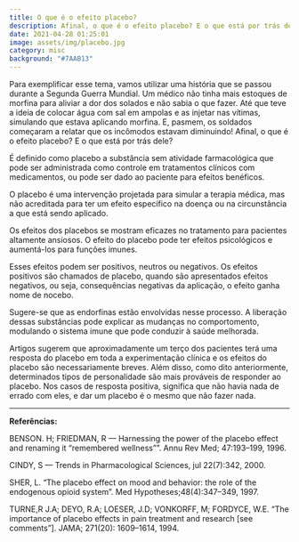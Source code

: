 ```yaml
---
title: O que é o efeito placebo?
description: Afinal, o que é o efeito placebo? E o que está por trás dele?
date: 2021-04-28 01:25:01
image: assets/img/placebo.jpg
category: misc
background: "#7AAB13"
---
```

Para exemplificar esse tema, vamos utilizar uma história que se passou durante a Segunda Guerra Mundial. Um médico não tinha mais estoques de morfina para aliviar a dor dos solados e não sabia o que fazer. Até que teve a ideia de colocar água com sal em ampolas e as injetar nas vítimas, simulando que estava aplicando morfina. E, pasmem, os soldados começaram a relatar que os incômodos estavam diminuindo! Afinal, o que é o efeito placebo? E o que está por trás dele?

É definido como placebo a substância sem atividade farmacológica que pode ser administrada como controle em tratamentos clínicos com medicamentos, ou pode ser dado ao paciente para efeitos benéficos.

O placebo é uma intervenção projetada para simular a terapia médica, mas não acreditada para ter um efeito específico na doença ou na circunstância a que está sendo aplicado.

Os efeitos dos placebos se mostram eficazes no tratamento para pacientes altamente ansiosos. O efeito do placebo pode ter efeitos psicológicos e aumentá-los para funções imunes.

Esses efeitos podem ser positivos, neutros ou negativos. Os efeitos positivos são chamados de placebo, quando são apresentados efeitos negativos, ou seja, consequências negativas da aplicação, o efeito ganha nome de nocebo.

Sugere-se que as endorfinas estão envolvidas nesse processo. A liberação dessas substâncias pode explicar as mudanças no comportomento, modulando o sistema imune que pode conduzir à saúde melhorada.

Artigos sugerem que aproximadamente um terço dos pacientes terá uma resposta do placebo em toda a experimentação clínica e os efeitos do placebo são necessariamente breves. Além disso, como dito anteriormente, determinados tipos de personalidade são mais prováveis de responder ao placebo. Nos casos de resposta positiva, significa que não havia nada de errado com eles, e dar um placebo é o mesmo que não fazer nada.

---

**Referências:**

BENSON. H; FRIEDMAN, R — Harnessing the power of the placebo effect and  renaming it “remembered wellness””. Annu Rev Med; 47:193–199, 1996.

CINDY, S — Trends in Pharmacological Sciences, jul 22(7):342, 2000.

SHER, L. “The placebo effect on mood and behavior: the role of the endogenous opioid system”. Med Hypotheses;48(4):347–349, 1997.

TURNE,R J.A; DEYO, R.A; LOESER, J.D; VONKORFF, M; FORDYCE, W.E. “The importance of placebo effects in pain treatment and research [see comments”]. JAMA; 271(20): 1609–1614, 1994.